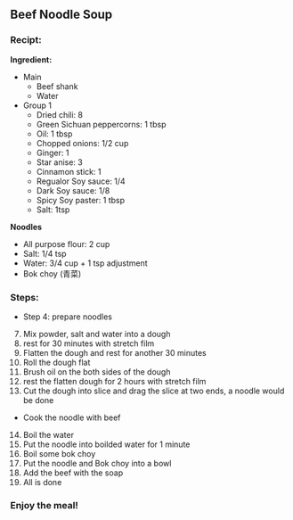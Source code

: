 ## Beef Noodle Soup
### Recipt:

**Ingredient:**
* Main
  * Beef shank
  * Water
* Group 1
  * Dried chili: 8
  * Green Sichuan peppercorns: 1 tbsp
  * Oil: 1 tbsp
  * Chopped onions: 1/2 cup
  * Ginger: 1
  * Star anise: 3
  * Cinnamon stick: 1
  * Regualor Soy sauce: 1/4
  * Dark Soy sauce: 1/8
  * Spicy Soy paster: 1 tbsp
  * Salt: 1tsp


**Noodles**
- All purpose flour: 2 cup
- Salt: 1/4 tsp
- Water: 3/4 cup + 1 tsp adjustment
- Bok choy (青菜)

### Steps:
- Step 4: prepare noodles
7. Mix powder, salt and water into a dough
8. rest for 30 minutes with stretch film
9. Flatten the dough and rest for another 30 minutes
10. Roll the dough flat
11. Brush oil on the both sides of the dough
12. rest the flatten dough for 2 hours with stretch film
13. Cut the dough into slice and drag the slice at two ends, a noodle would be done
- Cook the noodle with beef
14. Boil the water
15. Put the noodle into boilded water for 1 minute
16. Boil some bok choy
17. Put the noodle and Bok choy into a bowl
18. Add the beef with the soap
19. All is done

### Enjoy the meal!
